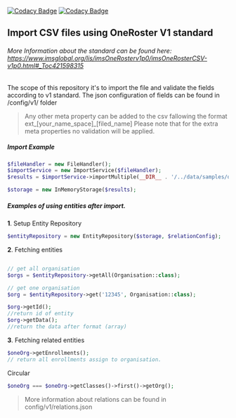[![Codacy Badge](https://api.codacy.com/project/badge/Grade/d8351b7ac84046198c36ca11c7bdcf45)](https://www.codacy.com/app/ionutpad/oneroster-import?utm_source=github.com&amp;utm_medium=referral&amp;utm_content=oat-sa/oneroster-import&amp;utm_campaign=Badge_Grade)
[![Codacy Badge](https://api.codacy.com/project/badge/Coverage/d8351b7ac84046198c36ca11c7bdcf45)](https://www.codacy.com/app/ionutpad/oneroster-import?utm_source=github.com&amp;utm_medium=referral&amp;utm_content=oat-sa/oneroster-import&amp;utm_campaign=Badge_Coverage)
## Import CSV files using OneRoster V1 standard

###### More Information about the standard can be found here: https://www.imsglobal.org/lis/imsOneRosterv1p0/imsOneRosterCSV-v1p0.html#_Toc421598315

The scope of this repository it's to import the file and validate the fields according to v1 standard.
The json configuration of fields can be found in /config/v1/ folder


> Any other meta property can be added to the csv fallowing the format ext_[your_name_space]_[filed_name]
> Please note that for the extra meta properties no validation will be applied.
##### Import Example

```php
$fileHandler = new FileHandler();
$importService = new ImportService($fileHandler);
$results = $importService->importMultiple(__DIR__ . '/../data/samples/oneRoster1.0/');

$storage = new InMemoryStorage($results);
```

##### Examples of using entities after import.

**1**. Setup Entity Repository
```php
$entityRepository = new EntityRepository($storage, $relationConfig);
```
**2**. Fetching entities
```php

// get all organisation
$orgs = $entityRepository->getAll(Organisation::class);

// get one organisation
$org = $entityRepository->get('12345', Organisation::class);

$org->getId();
//return id of entity
$org->getData();
//return the data after format (array)
```

**3**. Fetching related entities
```php
$oneOrg->getEnrollments();
// return all enrollments assign to organisation.
```
Circular 
```php
$oneOrg === $oneOrg->getClasses()->first()->getOrg();
```
> More information about relations can be found in config/v1/relations.json